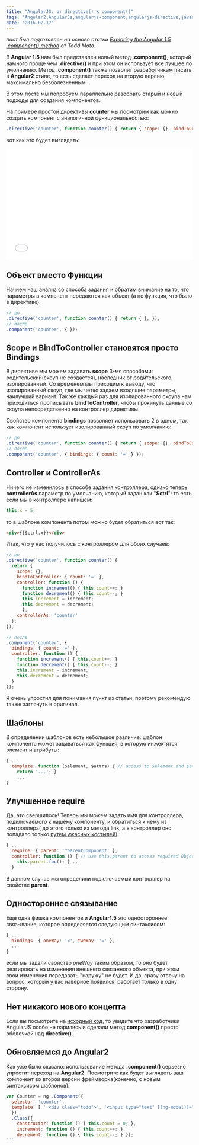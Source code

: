 ```yaml
---
title: "AngularJS: от directive() к component()"
tags: "Angular2,AngularJs,angularjs-component,angularjs-directive,javascript"
date: "2016-02-17"
---
```


_пост был подготовлен на основе статьи [Exploring the Angular 1.5 .component() method](https://toddmotto.com/exploring-the-angular-1-5-component-method/) от Todd Moto_.

В **Angular 1.5** нам был представлен новый метод **.component()**, который намного проще чем **.directive()** и при этом он использует все лучшее по умолчанию. Метод **.component()** также позволит разработчикам писать в **Angular2** стиле, то есть сделает переход на вторую версию максимально безболезненным.

В этом посте мы попробуем параллельно разобрать старый и новый подходы для создания компонентов.

На примере простой директивы **counter** мы посмотрим как можно создать компонент с аналогичной функциональностью:

```javascript
.directive('counter', function counter() { return { scope: {}, bindToController: { count: '=' }, controller: function () { function increment() { this.count++; } function decrement() { this.count--; } this.increment = increment; this.decrement = decrement; }, controllerAs: 'counter', template: [ ' <div class="todo">', '<input type="text" ng-model="counter.count">', '<button type="button" ng-click="counter.decrement();">-</button>', '<button type="button" ng-click="counter.increment();">+</button>', '</div> ' ].join('') }; });
```

вот как это будет выглядеть:

<iframe src="//jsfiddle.net/STEVER/8e59shvc/embedded/" width="100%" height="300" frameborder="0" allowfullscreen="allowfullscreen"></iframe>

## Объект вместо Функции

Начнем наш анализ со способа задания и обратим внимание на то, что параметры в компонент передаются как объект (а не функция, что было в директиве):

```javascript
// до
.directive('counter', function counter() { return { }; });
// после
.component('counter', { });
```

## Scope и BindToController становятся просто Bindings

В директиве мы можем задавать **scope** 3-мя способами: родительский(скоуп не создается), наследник от родительского, изолированный. Со временем мы приходим к выводу, что изолированный скоуп, где мы четко задаем входящие параметры, наилучший вариант. Так же каждый раз для изолированного скоупа нам приходиться прописывать **bindToController**, чтобы прокинуть данные со скоупа непосредственно на контроллер директивы.

Свойство компонента **bindings** позволяет использовать 2 в одном, так как компонент использует изолированный скоуп по умолчанию:

```javascript
// до
.directive('counter', function counter() { return { scope: {}, bindToController: { count: '=' } }; });
// после
.component('counter', { bindings: { count: '=' } });
```

## Controller и ControllerAs

Ничего не изменилось в способе задания контроллера, однако теперь **controllerAs** параметр по умолчанию, который задан как "**\$ctrl**": то есть если мы в контроллере напишем:

```javascript
this.x = 5;
```

то в шаблоне компонента потом можно будет обратиться вот так:

```html
<div>{{$ctrl.x}}</div>
```

Итак, что у нас получилось с контроллером для обоих случаев:

```javascript
// до
.directive('counter', function counter() {
  return {
    scope: {},
    bindToController: { count: '=' },
    controller: function () {
      function increment() { this.count++; }
      function decrement() { this.count--; }
      this.increment = increment;
      this.decrement = decrement;
      },
    controllerAs: 'counter'
  };
});

// после
.component('counter', {
  bindings: { count: '=' },
  controller: function () {
    function increment() { this.count++; }
    function decrement() { this.count--; }
    this.increment = increment;
    this.decrement = decrement;
  }
});
```

Я очень упростил для понимания пункт из статьи, поэтому рекомендую также заглянуть в оригинал.

## Шаблоны

В определении шаблонов есть небольшое различие: шаблон компонента может задаваться как функция, в которую инжектятся элемент и атрибуты:

```javascript
{ ...
  template: function ($element, $attrs) { // access to $element and $attrs
    return '...'; }
    ...
}
```

## Улучшенное require

Да, это свершилось! Теперь мы можем задать имя для контроллера, подключаемого к нашему компоненту, и обратиться к нему из контроллера( до этого только из метода link, а в контроллер оно попадало только [путем ужасных костылей](https://github.com/angular/angular.js/issues/5893)):

```javascript
{ ...
  require: { parent: '^parentComponent' },
  controller: function () { // use this.parent to access required Objects
    this.parent.foo(); } ...
  }
```

В данном случае мы определили подключаемый контроллер на свойстве **parent**.

## Одностороннее связывание

Еще одна фишка компонентов и **Angular1.5** это одностороннее связывание, которое определяется следующим синтаксисом:

```javascript
{ ...
  bindings: { oneWay: '<', twoWay: '=' },
  ...
}
```

если мы задали свойство *oneWay* таким образом, то оно будет реагировать на изменения внешнего связанного объекта, при этом свои изменения передавать "наружу" не будет. И да, сразу отвечу на вопрос, который у вас наверное появился: работает только в одну сторону.

## Нет никакого нового концепта

Если вы посмотрите на [исходный код](https://github.com/angular/angular.js/blob/master/src/ng/compile.js#L1076), то увидите что разработчики AngularJS особо не парились и сделали метод **component()** просто оболочкой над **directive()**.

## Обновляемся до Angular2

Как уже было сказано: использование метода **.component()** серьезно упростит переход на **Angular2**. Посмотрите как будет выглядеть ваш компонент во второй версии фреймворка(конечно, с новым синтаксисом шаблонов):

````javascript
var Counter = ng .Component({
  selector: 'counter',
  template: [ ' <div class="todo">', '<input type="text" [(ng-model)]="count">', '<button type="button" (click)="decrement();">-</button>', '<button type="button" (click)="increment();">+</button>', '</div> ' ].join('') 
  }) 
  .Class({ 
    constructor: function () { this.count = 0; }, 
    increment: function () { this.count++; }, 
    decrement: function () { this.count--; } });
```
